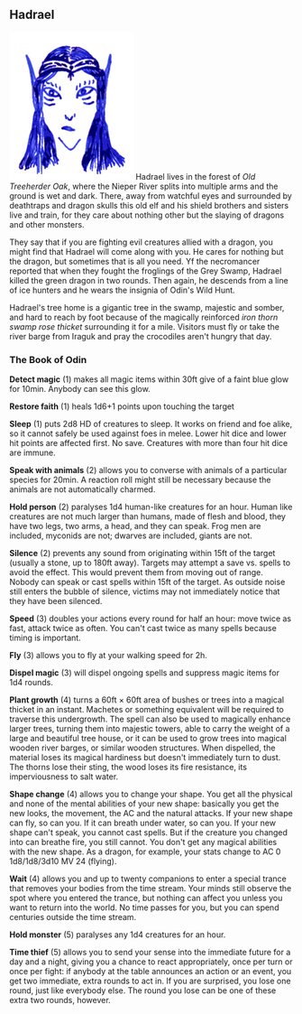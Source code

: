 ## Hadrael

![Hadrael](Hadrael.png)
Hadrael lives in the forest of *Old Treeherder Oak*, where the Nieper
River splits into multiple arms and the ground is wet and dark. There,
away from watchful eyes and surrounded by deathtraps and dragon skulls
this old elf and his shield brothers and sisters live and train, for
they care about nothing other but the slaying of dragons and other
monsters.

They say that if you are fighting evil creatures allied with a dragon,
you might find that Hadrael will come along with you. He cares for
nothing but the dragon, but sometimes that is all you need. Yf the
necromancer reported that when they fought the froglings of the Grey
Swamp, Hadrael killed the green dragon in two rounds. Then again, he
descends from a line of ice hunters and he wears the insignia of
Odin's Wild Hunt.

Hadrael's tree home is a gigantic tree in the swamp, majestic and
somber, and hard to reach by foot because of the magically reinforced
*iron thorn swamp rose thicket* surrounding it for a mile. Visitors
must fly or take the river barge from Iraguk and pray the crocodiles
aren't hungry that day.

### The Book of Odin

**Detect magic** (1) makes all magic items within 30ft give of a faint
blue glow for 10min. Anybody can see this glow.

**Restore faith** (1) heals 1d6+1 points upon touching the target

**Sleep** (1) puts 2d8 HD of creatures to sleep. It works on friend
and foe alike, so it cannot safely be used against foes in melee.
Lower hit dice and lower hit points are affected first. No save.
Creatures with more than four hit dice are immune.

**Speak with animals** (2) allows you to converse with animals of a
particular species for 20min. A reaction roll might still be necessary
because the animals are not automatically charmed.

**Hold person** (2) paralyses 1d4 human-like creatures for an hour.
Human like creatures are not much larger than humans, made of flesh
and blood, they have two legs, two arms, a head, and they can speak.
Frog men are included, myconids are not; dwarves are included, giants
are not.

**Silence** (2) prevents any sound from originating within 15ft of the
target (usually a stone, up to 180ft away). Targets may attempt a save
vs. spells to avoid the effect. This would prevent them from moving
out of range. Nobody can speak or cast spells within 15ft of the
target. As outside noise still enters the bubble of silence, victims
may not immediately notice that they have been silenced.

**Speed** (3) doubles your actions every round for half an hour: move
twice as fast, attack twice as often. You can't cast twice as many
spells because timing is important.

**Fly** (3) allows you to fly at your walking speed for 2h.

**Dispel magic** (3) will dispel ongoing spells and suppress magic
items for 1d4 rounds.

**Plant growth** (4) turns a 60ft × 60ft area of bushes or trees into
a magical thicket in an instant. Machetes or something equivalent will
be required to traverse this undergrowth. The spell can also be used
to magically enhance larger trees, turning them into majestic towers,
able to carry the weight of a large and beautiful tree house, or it
can be used to grow trees into magical wooden river barges, or similar
wooden structures. When dispelled, the material loses its magical
hardiness but doesn't immediately turn to dust. The thorns lose their
sting, the wood loses its fire resistance, its imperviousness to salt
water.

**Shape change** (4) allows you to change your shape. You get all the
physical and none of the mental abilities of your new shape: basically
you get the new looks, the movement, the AC and the natural attacks.
If your new shape can fly, so can you. If it can breath under water,
so can you. If your new shape can't speak, you cannot cast spells. But
if the creature you changed into can breathe fire, you still cannot.
You don't get any magical abilities with the new shape. As a dragon,
for example, your stats change to AC 0 1d8/1d8/3d10 MV 24 (flying).

**Wait** (4) allows you and up to twenty companions to enter a special
trance that removes your bodies from the time stream. Your minds still
observe the spot where you entered the trance, but nothing can affect
you unless you want to return into the world. No time passes for you,
but you can spend centuries outside the time stream.

**Hold monster** (5) paralyses any 1d4 creatures for an hour.

**Time thief** (5) allows you to send your sense into the immediate
future for a day and a night, giving you a chance to react
appropriately, once per turn or once per fight: if anybody at the
table announces an action or an event, you get two immediate, extra
rounds to act in. If you are surprised, you lose one round, just like
everybody else. The round you lose can be one of these extra two
rounds, however.
